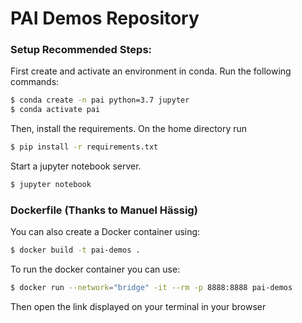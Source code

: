 # PAI Demos Repository

### Setup Recommended Steps: 
First create and activate an environment in conda. Run the following commands:

```bash
$ conda create -n pai python=3.7 jupyter
$ conda activate pai
```

Then, install the requirements. On the home directory run 
```bash
$ pip install -r requirements.txt
```

Start a jupyter notebook server.
```bash
$ jupyter notebook 
```

### Dockerfile (Thanks to Manuel Hässig)
You can also create a Docker container using:
```bash
$ docker build -t pai-demos . 
```

To run the docker container you can use:
```bash
$ docker run --network="bridge" -it --rm -p 8888:8888 pai-demos
```
Then open the link displayed on your terminal in your browser